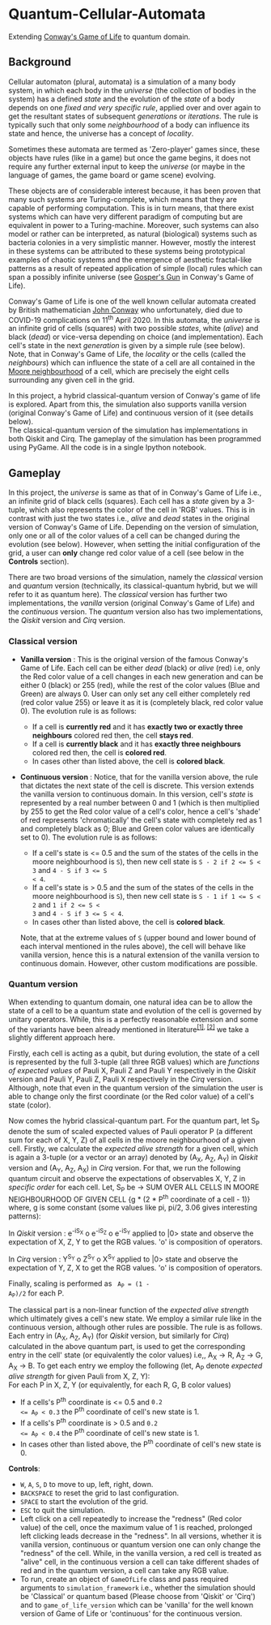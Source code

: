 # Quantum-Cellular-Automata
Extending [Conway's Game of Life](https://en.wikipedia.org/wiki/Conway%27s_Game_of_Life) to quantum domain. <br>

## Background
Cellular automaton (plural, automata) is a simulation of a many body system, in which each body in the *universe* (the collection of bodies in the system) has a  defined *state* and the evolution of the *state* of a body depends on one *fixed and very specific rule*, applied over and over again to get the resultant states of subsequent *generations* or *iterations*. The rule is typically such that only some *neighbourhood* of a body can influence its state and hence, the universe has a concept of *locality*. <br>

Sometimes these automata are termed as 'Zero-player' games since, these objects have rules (like in a game) but once the game begins, it does not require any further external input to keep the *universe* (or maybe in the language of games, the game board or game scene) evolving. <br>

These objects are of considerable interest because, it has been proven that many such systems are Turing-complete, which means that they are capable of performing computation. This is in turn means, that there exist systems which can have very different paradigm of computing but are equivalent in power to a Turing-machine. Moreover, such systems can also model or rather can be interpreted, as natural (biological) systems such as bacteria colonies in a very simplistic manner. However, mostly the interest in these systems can be attributed to these systems being prototypical examples of chaotic systems and the emergence of aesthetic fractal-like patterns as a result of repeated application of simple (local) rules which can span a possibly infinite universe (see [Gosper's Gun](https://en.wikipedia.org/wiki/Gun_(cellular_automaton)) in Conway's Game of Life). <br>

Conway's Game of Life is one of the well known cellular automata created by British mathematician [John Conway](https://en.wikipedia.org/wiki/John_Horton_Conway) who unfortunately, died due to COVID-19 complications on 11<sup>th</sup> April 2020. In this automata, the *universe* is an infinite grid of cells (squares) with two possible *states*, white (*alive*) and black (*dead*) or vice-versa depending on choice (and implementation). Each cell's state in the next *generation* is given by a simple rule (see below). Note, that in Conway's Game of Life, the *locality* or the cells (called the *neighbours*) which can influence the state of a cell are all contained in the [Moore neighbourhood](https://en.wikipedia.org/wiki/Moore_neighborhood) of a cell, which are precisely the eight cells surrounding any given cell in the grid. <br>

In this project, a hybrid classical-quantum version of Conway's game of life is explored. Apart from this, the simulation also supports vanilla version (original Conway's Game of Life) and continuous version of it (see details below).<br>
The classical-quantum version of the simulation has implementations in both Qiskit and Cirq. The gameplay of the simulation has been programmed using PyGame. All the code is in a single Ipython notebook. <br>

## Gameplay
In this project, the *universe* is same as that of in Conway's Game of Life i.e., an infinite grid of black cells (squares). Each cell has a *state* given by a 3-tuple, which also represents the color of the cell in 'RGB' values. This is in contrast with just the two states i.e., *alive* and *dead* states in the original version of Conway's Game of Life. Depending on the version of simulation, only one or all of the color values of a cell can be changed during the evolution (see below). However, when setting the initial configuration of the grid, a user can **only** change red color value of a cell (see below in the **Controls** section). <br>

There are two broad versions of the simulation, namely the *classical* version and *quantum* version (technically, its classical-quantum hybrid, but we will refer to it as quantum here). The *classical* version has further two implementations, the *vanilla* version (original Conway's Game of Life) and the *continuous* version. The *quantum* version also has two implementations, the *Qiskit* version and *Cirq* version. <br>

### Classical version
- **Vanilla version** : This is the original version of the famous Conway's Game of Life. Each cell can be either *dead* (black) or *alive* (red) i.e, only the Red color value of a cell changes in each new generation and can be either 0 (black) or 255 (red), while the rest of the color values (Blue and Green) are always 0. User can only set any cell either completely red (red color value 255) or leave it as it is (completely black, red color value 0). The evolution rule is as follows:
   -  If a cell is **currently red** and it has **exactly two or exactly three neighbours** colored red then, the cell **stays red**.
   -  If a cell is **currently black** and it has **exactly three neighbours** colored red then, the cell is **colored red**.
   -  In cases other than listed above, the cell is **colored black**.  

- **Continuous version** : Notice, that for the vanilla version above, the rule that dictates the next state of the cell is discrete. This version extends the vanilla version to continuous domain. In this version, cell's *state* is represented by a real number between 0 and 1 (which is then multiplied by 255 to get the Red color value of a cell's color, hence a cell's 'shade' of red represents 'chromatically' the cell's state with completely red as 1 and completely black as 0; Blue and Green color values are identically set to 0). The evolution rule is as follows:
   - If a cell's state is <= 0.5 and the sum of the states of the cells in the moore neighbourhood is <code>S</code>), then new cell state is <code>S - 2 if 2 <= S < 3</code> and <code>4 - S if 3 <= S < 4</code>.
   - If a cell's state is > 0.5 and the sum of the states of the cells in the moore neighbourhood is <code>S</code>), then new cell state is <code>S - 1 if 1 <= S < 2</code> and <code>1 if 2 <= S < 3</code> and <code>4 - S if 3 <= S < 4</code>.
   - In cases other than listed above, the cell is **colored black**. <br>

   Note, that at the extreme values of <code>S</code> (upper bound and lower bound of each interval mentioned in the rules above), the cell will behave like vanilla      version, hence this is a natural extension of the vanilla version to continuous domain. However, other custom modifications are possible.

### Quantum version
When extending to quantum domain, one natural idea can be to allow the state of a cell to be a quantum state and evolution of the cell is governed by unitary operators. While, this is a perfectly reasonable extension and some of the variants have been already mentioned in literature<sup>[[1]](https://arxiv.org/pdf/1902.07835), [[2]](https://arxiv.org/pdf/1010.4666.pdf)</sup> we take a slightly different approach here. <br>

Firstly, each cell is acting as a qubit, but during evolution, the state of a cell is represented by the full 3-tuple (all three RGB values) which are *functions of expected values* of Pauli X, Pauli Z and Pauli Y respectively in the *Qiskit* version and Pauli Y, Pauli Z, Pauli X respectively in the *Cirq* version. Although, note that even in the quantum version of the simulation the user is able to change only the first coordinate (or the Red color value) of a cell's state (color).

Now comes the hybrid classical-quantum part. For the quantum part, let S<sub>P</sub> denote the sum of scaled expected values of Pauli operator P (a different sum for each of X, Y, Z) of all cells in the moore neighbourhood of a given cell. Firstly, we calculate the *expected alive strength* for a given cell, which is again a 3-tuple (or a vector or an array) denoted by (A<sub>X</sub>, A<sub>Z</sub>, A<sub>Y</sub>) in *Qiskit* version and (A<sub>Y</sub>, A<sub>Z</sub>, A<sub>X</sub>) in *Cirq* version. For that, we run the following quantum circuit and observe the expectations of observables X, Y, Z in *specific order* for each cell. Let, S<sub>P</sub> be -> SUM OVER ALL CELLS IN MOORE NEIGHBOURHOOD OF GIVEN CELL {g * (2 * P<sup>th</sup> coordinate of a cell - 1)} where, g is some constant (some values like pi, pi/2, 3.06 gives interesting patterns): <br>
   
   In *Qiskit* version : e<sup>-iS<sub>X</sub></sup> o e<sup>-iS<sub>Z</sub></sup> o e<sup>-iS<sub>Y</sub></sup> applied to |0> state and observe the expectation of X, Z, Y to get the RGB values. 'o' is composition of operators. <br>
   
   In *Cirq* version : Y<sup>S<sub>Y</sub></sup> o Z<sup>S<sub>Y</sub></sup> o X<sup>S<sub>Y</sub></sup> applied to |0> state and observe the expectation of Y, Z, X to get the RGB values. 'o' is composition of operators. <br>

Finally, scaling is performed as <code> A<sub>P</sub> = (1 - A<sub>P</sub>)/2</code> for each P. <br>
   
The classical part is a non-linear function of the *expected alive strength* which ultimately gives a cell's new state. We employ a similar rule like in the continuous version, although other rules are possible. The rule is as follows. Each entry in (A<sub>X</sub>, A<sub>Z</sub>, A<sub>Y</sub>) (for *Qiskit* version, but similarly for *Cirq*) calculated in the above quantum part, is used to get the corresponding entry in the cell' state (or equivalently the color values) i.e,, A<sub>X</sub> -> R, A<sub>Z</sub> -> G, A<sub>X</sub> -> B. To get each entry we employ the following (let, A<sub>P</sub> denote *expected alive strength* for given Pauli from X, Z, Y): <br>
   For each P in X, Z, Y (or equivalently, for each R, G, B color values)
   -  If a cells's P<sup>th</sup> coordinate is <= 0.5 and <code>0.2 <= A<sub>P</sub> < 0.3</code> the P<sup>th</sup> coordinate of cell's new state is 1.
   -  If a cells's P<sup>th</sup> coordinate is > 0.5 and <code>0.2 <= A<sub>P</sub> < 0.4</code> the P<sup>th</sup> coordinate of cell's new state is 1. 
   -  In cases other than listed above, the P<sup>th</sup> coordinate of cell's new state is 0. <br>

**Controls**:
- <code>W</code>, <code>A</code>, <code>S</code>, <code>D</code> to move to up, left, right, down.
- <code>BACKSPACE</code> to reset the grid to last configuration.
- <code>SPACE</code> to start the evolution of the grid.
- <code>ESC</code> to quit the simulation.
- Left click on a cell repeatedly to increase the "redness" (Red color value) of the cell, once the maximum value of 1 is reached, prolonged left clicking leads decrease in the "redness". In all versions, whether it is vanilla version, continuous or quantum version one can only change the "redness" of the cell. While, in the vanilla version, a red cell is treated as "alive" cell, in the continuous version a cell can take different shades of red and in the quantum version, a cell can take any RGB value.
- To run, create an object of <code>GameOfLife</code> class and pass required arguments to <code>simulation_framework</code> i.e., whether the simulation should be 'Classical' or quantum based (Please choose from 'Qiskit' or 'Cirq') and to <code>game_of_life_version</code> which can be 'vanilla' for the well known version of Game of Life or 'continuous' for the continuous version.
